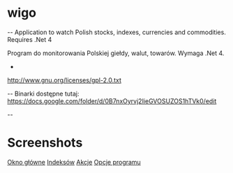 # wigo
--
Application to watch Polish stocks, indexes, currencies and commodities. Requires .Net 4

Program do monitorowania Polskiej giełdy, walut, towarów. Wymaga .Net 4.

-
http://www.gnu.org/licenses/gpl-2.0.txt

--
Binarki dostępne tutaj: https://docs.google.com/folder/d/0B7nxOyrvj2IieGVOSUZOS1hTVk0/edit

--
# Screenshots
[Okno główne](https://docs.google.com/file/d/0B7nxOyrvj2IiSFdyU1NmYmpqMFE/edit?usp=sharing)
[Indeksów](https://docs.google.com/file/d/0B7nxOyrvj2IicndmWVJxM0Vxd1k/edit?usp=sharing)
[Akcje](https://docs.google.com/file/d/0B7nxOyrvj2IiS1oyWVV5XzdscFk/edit?usp=sharing)
[Opcje programu](https://docs.google.com/file/d/0B7nxOyrvj2IiZU9rNTNXaDNtRms/edit?usp=sharing)
